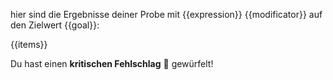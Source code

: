 hier sind die Ergebnisse deiner Probe mit {{expression}} {{modificator}} auf den Zielwert {{goal}}:

{{items}}

Du hast einen **kritischen Fehlschlag** :anger: gewürfelt!